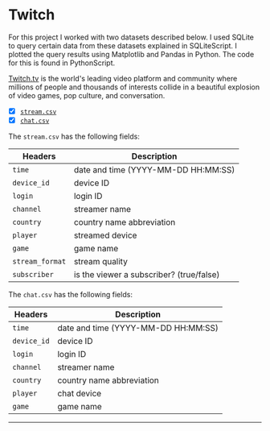 # Twitch

For this project I worked with two datasets described below. I used SQLite to query certain data from these datasets explained in SQLiteScript. I plotted the query results using Matplotlib and Pandas in Python. The code for this is found in PythonScript.

[Twitch.tv](www.twitch.tv) is the world's leading video platform and community where millions of people and thousands of interests collide in a beautiful explosion of video games, pop culture, and conversation.

- [x] [`stream.csv`](stream.csv)  
- [x] [`chat.csv`](chat.csv)  

The `stream.csv` has the following fields:

Headers | Description |
--- | --- |
`time` | date and time (YYYY-MM-DD HH:MM:SS)
`device_id` | device ID
`login` | login ID
`channel` | streamer name
`country` | country name abbreviation
`player` | streamed device
`game` | game name
`stream_format` | stream quality
`subscriber` | is the viewer a subscriber? (true/false)

The `chat.csv` has the following fields:

Headers | Description |
--- | --- |
`time` | date and time (YYYY-MM-DD HH:MM:SS)
`device_id` | device ID
`login` | login ID
`channel` | streamer name
`country` | country name abbreviation
`player` | chat device
`game` | game name

---

